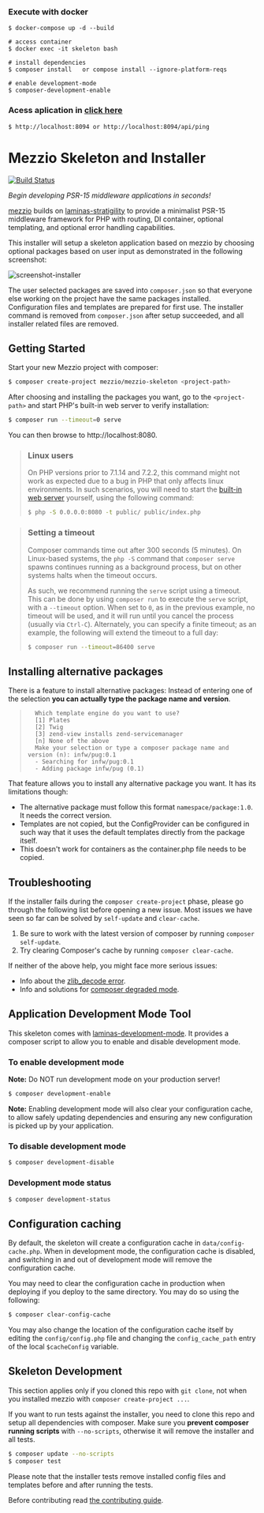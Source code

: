 ### Execute with docker
```
$ docker-compose up -d --build

# access container
$ docker exec -it skeleton bash

# install dependencies
$ composer install   or compose install --ignore-platform-reqs

# enable development-mode
$ composer-development-enable
```

### Acess aplication in [click here](http://localhost:8094)
```
$ http://localhost:8094 or http://localhost:8094/api/ping
```



# Mezzio Skeleton and Installer

[![Build Status](https://github.com/mezzio/mezzio-skeleton/actions/workflows/continuous-integration.yml/badge.svg)](https://github.com/mezzio/mezzio-skeleton/actions/workflows/continuous-integration.yml)

*Begin developing PSR-15 middleware applications in seconds!*

[mezzio](https://github.com/mezzio/mezzio) builds on
[laminas-stratigility](https://github.com/laminas/laminas-stratigility) to
provide a minimalist PSR-15 middleware framework for PHP with routing, DI
container, optional templating, and optional error handling capabilities.

This installer will setup a skeleton application based on mezzio by
choosing optional packages based on user input as demonstrated in the following
screenshot:

![screenshot-installer](https://user-images.githubusercontent.com/1011217/90332191-55d32200-dfbb-11ea-80c0-27a07ef5691a.png)

The user selected packages are saved into `composer.json` so that everyone else
working on the project have the same packages installed. Configuration files and
templates are prepared for first use. The installer command is removed from
`composer.json` after setup succeeded, and all installer related files are
removed.

## Getting Started

Start your new Mezzio project with composer:

```bash
$ composer create-project mezzio/mezzio-skeleton <project-path>
```

After choosing and installing the packages you want, go to the
`<project-path>` and start PHP's built-in web server to verify installation:

```bash
$ composer run --timeout=0 serve
```

You can then browse to http://localhost:8080.

> ### Linux users
>
> On PHP versions prior to 7.1.14 and 7.2.2, this command might not work as
> expected due to a bug in PHP that only affects linux environments. In such
> scenarios, you will need to start the [built-in web
> server](http://php.net/manual/en/features.commandline.webserver.php) yourself,
> using the following command:
>
> ```bash
> $ php -S 0.0.0.0:8080 -t public/ public/index.php
> ```

> ### Setting a timeout
>
> Composer commands time out after 300 seconds (5 minutes). On Linux-based
> systems, the `php -S` command that `composer serve` spawns continues running
> as a background process, but on other systems halts when the timeout occurs.
>
> As such, we recommend running the `serve` script using a timeout. This can
> be done by using `composer run` to execute the `serve` script, with a
> `--timeout` option. When set to `0`, as in the previous example, no timeout
> will be used, and it will run until you cancel the process (usually via
> `Ctrl-C`). Alternately, you can specify a finite timeout; as an example,
> the following will extend the timeout to a full day:
>
> ```bash
> $ composer run --timeout=86400 serve
> ```

## Installing alternative packages

There is a feature to install alternative packages: Instead of entering one of
the selection **you can actually type the package name and version**.

> ```
>   Which template engine do you want to use?
>   [1] Plates
>   [2] Twig
>   [3] zend-view installs zend-servicemanager
>   [n] None of the above
>   Make your selection or type a composer package name and version (n): infw/pug:0.1
>   - Searching for infw/pug:0.1
>   - Adding package infw/pug (0.1)
> ```

That feature allows you to install any alternative package you want. It has its limitations though:

* The alternative package must follow this format `namespace/package:1.0`. It needs the correct version.
* Templates are not copied, but the ConfigProvider can be configured in such way that it uses the
  default templates directly from the package itself.
* This doesn't work for containers as the container.php file needs to be copied.

## Troubleshooting

If the installer fails during the ``composer create-project`` phase, please go
through the following list before opening a new issue. Most issues we have seen
so far can be solved by `self-update` and `clear-cache`.

1. Be sure to work with the latest version of composer by running `composer self-update`.
2. Try clearing Composer's cache by running `composer clear-cache`.

If neither of the above help, you might face more serious issues:

- Info about the [zlib_decode error](https://github.com/composer/composer/issues/4121).
- Info and solutions for [composer degraded mode](https://getcomposer.org/doc/articles/troubleshooting.md#degraded-mode).

## Application Development Mode Tool

This skeleton comes with [laminas-development-mode](https://github.com/laminas/laminas-development-mode).
It provides a composer script to allow you to enable and disable development mode.

### To enable development mode

**Note:** Do NOT run development mode on your production server!

```bash
$ composer development-enable
```

**Note:** Enabling development mode will also clear your configuration cache, to
allow safely updating dependencies and ensuring any new configuration is picked
up by your application.

### To disable development mode

```bash
$ composer development-disable
```

### Development mode status

```bash
$ composer development-status
```

## Configuration caching

By default, the skeleton will create a configuration cache in
`data/config-cache.php`. When in development mode, the configuration cache is
disabled, and switching in and out of development mode will remove the
configuration cache.

You may need to clear the configuration cache in production when deploying if
you deploy to the same directory. You may do so using the following:

```bash
$ composer clear-config-cache
```

You may also change the location of the configuration cache itself by editing
the `config/config.php` file and changing the `config_cache_path` entry of the
local `$cacheConfig` variable.

## Skeleton Development

This section applies only if you cloned this repo with `git clone`, not when you
installed mezzio with `composer create-project ...`.

If you want to run tests against the installer, you need to clone this repo and
setup all dependencies with composer.  Make sure you **prevent composer running
scripts** with `--no-scripts`, otherwise it will remove the installer and all
tests.

```bash
$ composer update --no-scripts
$ composer test
```

Please note that the installer tests remove installed config files and templates
before and after running the tests.

Before contributing read [the contributing guide](https://github.com/mezzio/.github/blob/master/CONTRIBUTING.md).
